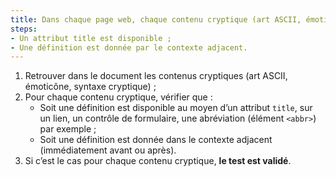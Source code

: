 ```yaml
---
title: Dans chaque page web, chaque contenu cryptique (art ASCII, émoticône, syntaxe cryptique) vérifie-t-il une de ces conditions ?
steps:
- Un attribut title est disponible ;
- Une définition est donnée par le contexte adjacent.
---
```


1. Retrouver dans le document les contenus cryptiques (art ASCII, émoticône, syntaxe cryptique) ;
2. Pour chaque contenu cryptique, vérifier que :
      * Soit une définition est disponible au moyen d’un attribut `title`, sur un lien, un contrôle de formulaire, une abréviation (élément `<abbr>`) par exemple ;
      * Soit une définition est donnée dans le contexte adjacent (immédiatement avant ou après).
3. Si c’est le cas pour chaque contenu cryptique, **le test est validé**.
